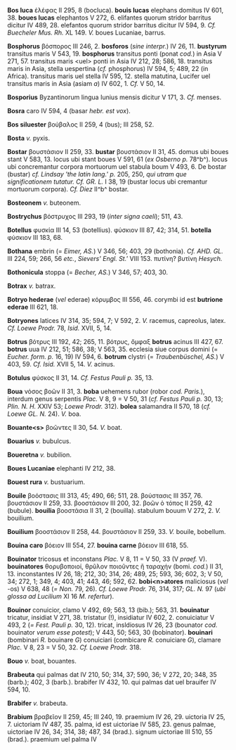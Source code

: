 **Bos luca** ἐλέφας II 295, 8 (bocluca). **bouis lucas** elephans
domitus IV 601, 38. **boues lucas** elephantos V 272, 6. elifantes
quorum stridor barritus dicitur IV 489, 28. elefantos quorum stridor
barritus dicitur IV 594, 9. *Cf. Buecheler Mus. Rh.* XL 149. *V.* boues
Lucaniae, barrus.

**Bosphorus** βόσπορος III 246, 2. **bosforos** (*sine interpr.*) IV 26,
11. **bustyrum** transitus maris V 543, 19. **bosphorus** transitus
ponti (ponat *cod.*) in Asia V 271, 57. transitus maris \<uel\> ponti in
Asia IV 212, 28; 586, 18. transitus maris in Asia, stella uespertina
(*cf.* phosphorus) IV 594, 5; 489, 22 (in Africa). transitus maris uel
stella IV 595, 12. stella matutina, Lucifer uel transitus maris in Asia
(asiam *a*) IV 602, 1. *Cf.* V 50, 14.

**Bosporius** Byzantinorum lingua Iunius mensis dicitur V 171, 3. *Cf.*
menses.

**Bosra** caro IV 594, 4 (basar *hebr. est vox*).

**Bos siluester** βούβαλος II 259, 4 (bus); III 258, 52.

**Bosta** *v.* pyxis.

**Bostar** βουστάσιον II 259, 33. **bustar** βουστάσιον II 31, 45. domus
ubi boues stant V 583, 13. locus ubi stant boues V 591, 61 (*ex Osberno
p.* 78^b^). locus ubi concremantur corpora mortuorum uel stabula boum V
493, 6. De bostar (bustar) *cf. Lindsay 'the latin lang.' p.* 205, 250,
*qui utram que significationem tutatur. Cf. GR. L.* I 38, 19 (bustar
locus ubi cremantur mortuorum corpora). *Cf. Diez* II^b^ bostar.

**Bosteonem** *v.* buteonem.

**Bostrychus** βόστρυχος III 293, 19 (*inter signa caeli*); 511, 43.

**Botellus** φυσκία III 14, 53 (botellius). φύσκιον III 87, 42; 314, 51.
**botella** φύσκιον III 183, 68.

**Bothana** embrin (= *Eimer, AS.*) V 346, 56; 403, 29 (bothonia). *Cf.
AHD. GL.* III 224, 59; 266, 56 *etc.*, *Sievers' Engl. St.'* VIII 153.
πυτίνη? βυτίνη *Hesych.*

**Bothonicula** stoppa (= *Becher, AS.*) V 346, 57; 403, 30.

**Botrax** *v.* batrax.

**Botryo hederae** (*vel* ederae) κόρυμβος III 556, 46. corymbi id est
**butrione ederae** III 621, 18.

**Botryones** latices IV 314, 35; 594, 7; V 592, 2. *V.* racemus,
capreolus, latex. *Cf. Loewe Prodr.* 78, *Isid.* XVII, 5, 14.

**Botrus** βότρυς III 192, 42; 265, 11. βότρυς, ὄμφαξ **botrus** acinus
III 427, 67. **botrus** uua IV 212, 51; 586, 38; V 563, 35. ecclesia
siue corpus domini (= *Eucher. form. p.* 16, 19) IV 594, 6. **botrum**
clystri (= *Traubenbüschel, AS.*) V 403, 59. *Cf. Isid.* XVII 5, 14.
*V.* acinus.

**Botulus** φύσκος II 31, 14. *Cf. Festus Pauli p.* 35, 13.

**Boua** νόσος βοῶν II 31, 3. **boba** uehemens rubor (robor *cod.
Paris.*), interdum genus serpentis *Plac.* V 8, 9 = V 50, 31 (*cf.
Festus Pauli p.* 30, 13; *Plin. N. H.* XXIV 53; *Loewe Prodr.* 312).
**bolea** salamandra II 570, 18 (*cf. Loewe GL. N.* 24). *V.* boa.

**Bouante\<s\>** βοῶντες II 30, 54. *V.* boat.

**Bouarius** *v.* bubulcus.

**Boueretna** *v.* bubilion.

**Boues Lucaniae** elephanti IV 212, 38.

**Bouest rura** *v.* bustuarium.

**Bouile** βοόστασις III 313, 45; 490, 66; 511, 28. βούστασις III 357,
76. βουστάσιον II 259, 33. βοοστάσιον III 200, 32. βοῶν ὁ τόπος II 259,
42 (bubule). **bouilia** βοοστάσια II 31, 2 (bouilla). stabulum bouum V
272, 2. *V.* bouilium.

**Bouilium** βοοστάσιον II 258, 44. βουστάσιον II 259, 33. *V.* bouile,
bobellum.

**Bouina caro** βόειον III 554, 27. **bouina carne** βόειον III 618, 55.

**Bouinator** tricosus et inconstans *Plac.* V 8, 11 = V 50, 33 (V
*praef.* V). **bouinatores** θορυβοποιοί, θρῦλον ποιοῦντες ἢ ταραχήν
(bomi. *cod.*) II 31, 13. inconstantes IV 26, 18; 212, 30; 314, 26; 489,
25; 593, 36; 602, 3; V 50, 34; 272, 1; 349, 4; 403, 41; 443, 46; 592,
62. **bobi\<n\>atores** maliciosus (*vel* -os) V 638, 48 (*= Non.* 79,
26). *Cf. Loewe Prodr.* 76, 314, 317; *GL. N.* 97 (*ubi glossa ad
Lucilium* XI 16 *M. refertur*).

**Bouinor** conuicior, clamo V 492, 69; 563, 13 (bib.); 563, 31.
**bouinatur** tricatur, insidiat V 271, 38. tristatur (!), insidiatur IV
602, 2. conuiciatur V 493, 2 (*= Fest. Pauli p.* 30, 12). tricat,
insldiosus IV 26, 23 (bounator *cod.* bouinator *verum esse potest*);
V 443, 50; 563, 30 (bobinator). **bouinari** (bombinari *R.* bouinare
*G*) conuiciari (combicare *R.* conuiciare *G*), clamare *Plac.* V 8,
23 = V 50, 32. *Cf. Loewe Prodr.* 318.

**Bouo** *v.* boat, bouantes.

**Brabeuta** qui palmas dat IV 210, 50; 314, 37; 590, 36; V 272, 20;
348, 35 (barb.); 402, 3 (barb.). brabifer IV 432, 10. qui palmas dat uel
brauifer IV 594, 10.

**Brabifer** *v.* brabeuta.

**Brabium** βραβεῖον II 259, 45; III 240, 19. praemium IV 26, 29.
uictoria IV 25, 7. uictoriam IV 487, 35. palma, id est uictoriae IV 585,
23. genus palmae, uictoriae IV 26, 34; 314, 38; 487, 34 (brad.). signum
uictoriae III 510, 55 (brad.). praemium uel palma IV
